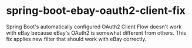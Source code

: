 # spring-boot-ebay-oauth2-client-fix
Spring Boot's automatically configured OAuth2 Client Flow doesn't work with eBay because eBay's OAuth2 is somewhat different from others. This fix applies new filter that should work with eBay correctly.
